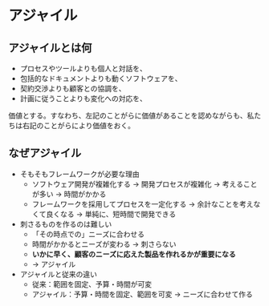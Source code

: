 # アジャイル
## アジャイルとは何
- プロセスやツールよりも個人と対話を、
- 包括的なドキュメントよりも動くソフトウェアを、
- 契約交渉よりも顧客との協調を、
- 計画に従うことよりも変化への対応を、

価値とする。すなわち、左記のことがらに価値があることを認めながらも、私たちは右記のことがらにより価値をおく。

## なぜアジャイル
- そもそもフレームワークが必要な理由
  - ソフトウェア開発が複雑化する -> 開発プロセスが複雑化 -> 考えることが多い -> 時間がかかる
  - フレームワークを採用してプロセスを一定化する -> 余計なことを考えなくて良くなる -> 単純に、短時間で開発できる
- 刺さるものを作るのは難しい
  - 「その時点での」ニーズに合わせる
  - 時間がかかるとニーズが変わる -> 刺さらない
  - **いかに早く、顧客のニーズに応えた製品を作れるかが重要になる**
  - -> アジャイル
- アジャイルと従来の違い
  - 従来：範囲を固定、予算・時間が可変
  - アジャイル：予算・時間を固定、範囲を可変 -> ニーズに合わせて作る
 
